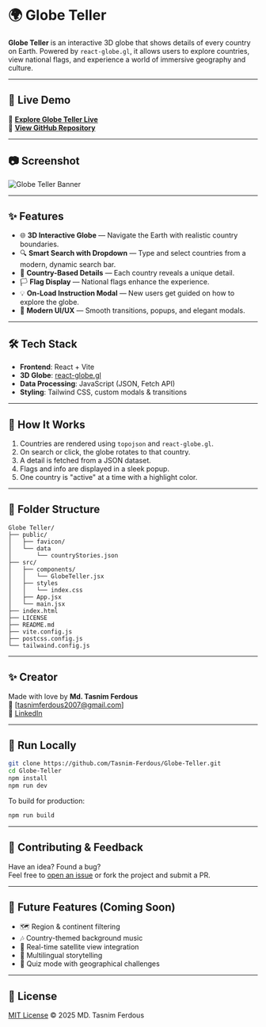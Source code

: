 # 🌍 Globe Teller

**Globe Teller** is an interactive 3D globe that shows details of every country on Earth. Powered by `react-globe.gl`, it allows users to explore countries, view national flags, and experience a world of immersive geography and culture.

---

## 🚀 Live Demo

🔗 **[Explore Globe Teller Live](https://globe-teller.vercel.app/)**  
📁 **[View GitHub Repository](https://github.com/Tasnim-Ferdous/Globe-Teller)**

---

## 📷 Screenshot
![Globe Teller Banner](https://hc-cdn.hel1.your-objectstorage.com/s/v3/30059334ccec3a41c0738d71f750cf7038cba20d_screenshot_27-7-2025_52738_localhost.jpeg)

---

## ✨ Features

- 🌐 **3D Interactive Globe** — Navigate the Earth with realistic country boundaries.
- 🔍 **Smart Search with Dropdown** — Type and select countries from a modern, dynamic search bar.
- 📖 **Country-Based Details** — Each country reveals a unique detail.
- 🏳️ **Flag Display** — National flags enhance the  experience.
- 💡 **On-Load Instruction Modal** — New users get guided on how to explore the globe.
- 🎨 **Modern UI/UX** — Smooth transitions, popups, and elegant modals.

---

## 🛠️ Tech Stack

- **Frontend**: React + Vite
- **3D Globe**: [react-globe.gl](https://github.com/vasturiano/react-globe.gl)
- **Data Processing**: JavaScript (JSON, Fetch API)
- **Styling**: Tailwind CSS, custom modals & transitions

---

## 🧠 How It Works

1. Countries are rendered using `topojson` and `react-globe.gl`.
2. On search or click, the globe rotates to that country.
3. A detail is fetched from a JSON dataset.
5. Flags and info are displayed in a sleek popup.
6. One country is "active" at a time with a highlight color.

---

## 📂 Folder Structure

```
Globe Teller/
├── public/   
│   ├── favicon/
│   └── data
│       └── countryStories.json
├── src/
│   ├── components/
│   │   └── GlobeTeller.jsx
│   ├── styles
│   │   └── index.css
│   ├── App.jsx
│   └── main.jsx
├── index.html
├── LICENSE
├── README.md
├── vite.config.js
├── postcss.config.js
└── tailwaind.config.js
```

---

## ✨ Creator

Made with love by **Md. Tasnim Ferdous**  
💌 [tasnimferdous2007@gmail.com]  
🔗 [LinkedIn](https://www.linkedin.com/in/md-tasnimferdous/)

---

## 🧪 Run Locally

```bash
git clone https://github.com/Tasnim-Ferdous/Globe-Teller.git
cd Globe-Teller
npm install
npm run dev
```

To build for production:

```bash
npm run build
```

---

## 🐛 Contributing & Feedback

Have an idea? Found a bug?  
Feel free to [open an issue](https://github.com/Tasnim-Ferdous/Globe-Teller/issues) or fork the project and submit a PR.

---

## 📌 Future Features (Coming Soon)

- 🗺️ Region & continent filtering
- 🎶 Country-themed background music
- 📸 Real-time satellite view integration
- 💬 Multilingual storytelling
- 🧩 Quiz mode with geographical challenges

---

## 📜 License

[MIT License](LICENSE) © 2025 MD. Tasnim Ferdous
